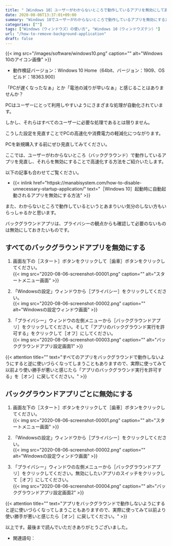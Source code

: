 ```yaml
---
title: "［Windows 10］ユーザーがわからないところで動作しているアプリを無効にして高速化する方法"
date: 2020-08-06T13:37:01+09:00
summary: "Windows 10でユーザーがわからないところで動作しているアプリを無効にする方法をご紹介いたします。"
categories: [""]
tags: ["Windows（ウィンドウズ）の使い方", "Windows 10（ウィンドウズテン）"]
url: "/how-to-remove-background-application"
draft: false
---
```


{{< img src="/images/software/windows10.png" caption="" alt="Windows 10のアイコン画像" >}}

- 動作検証バージョン：Windows 10 Home（64bit、バージョン：1909、OSビルド：18363.900）

「PCが遅くなったなぁ」とか「電池の減りが早いなぁ」と感じることはありませんか？

PCはユーザーにとって利用しやすいようにさまざまな処理が自動化されています。

しかし、それらはすべてのユーザーに必要な処理であるとは限りません。

こうした設定を見直すことでPCの高速化や消費電力の軽減化につながります。

PCを新規購入する前にぜひ見直してみてください。

ここでは、ユーザーがわからないところ（バックグラウンド）で動作しているアプリを見直し、それらを無効にすることで高速化する方法をご紹介いたします。

以下の記事も合わせてご覧ください。  
- {{< inlink href="httpsk://manabisystem.com/how-to-disable-unnecessary-startup-application/" text="［Windows 10］起動時に自動起動されるアプリを無効にする方法" >}}

また、わからないところで動作しているというとあまりいい気分のしない方もいらっしゃるかと思います。

バックグラウンドアプリは、プライバシーの観点からも確認して必要のないものは無効にしておきたいものです。

## すべてのバックグラウンドアプリを無効にする

1. 画面左下の［スタート］ボタンをクリックして［歯車］ボタンをクリックしてください。  
{{< img src="2020-08-06-screenshot-00001.png" caption="" alt="スタートメニュー画面" >}}

2. 「Windowsの設定」ウィンドウから［プライバシー］をクリックしてください。  
{{< img src="2020-08-06-screenshot-00002.png" caption="" alt="Windowsの設定ウィンドウ画面" >}}

3. 「プライバシー」ウィンドウの左側メニューから［バックグラウンドアプリ］をクリックしてください。そして「アプリのバックグラウンド実行を許可する」をクリックして［オフ］にしてください。  
{{< img src="2020-08-06-screenshot-00003.png" caption="" alt="バックグラウンドアプリ設定画面1" >}}

{{< attention title="" text="すべてのアプリをバックグラウンドで動作しないようにすると逆に使いづらくなってしまうこともありますので、実際に使ってみて以前より使い勝手が悪いと感じたら「アプリのバックグラウンド実行を許可する」を［オン］に戻してください。" >}}

## バックグラウンドアプリごとに無効にする

1. 画面左下の［スタート］ボタンをクリックして［歯車］ボタンをクリックしてください。  
{{< img src="2020-08-06-screenshot-00001.png" caption="" alt="スタートメニュー画面" >}}

2. 「Windowsの設定」ウィンドウから［プライバシー］をクリックしてください。  
{{< img src="2020-08-06-screenshot-00002.png" caption="" alt="Windowsの設定ウィンドウ画面" >}}

3. 「プライバシー」ウィンドウの左側メニューから［バックグラウンドアプリ］をクリックしてください。無効にしたいアプリのスイッチをクリックして［オフ］にしてください。  
{{< img src="2020-08-06-screenshot-00004.png" caption="" alt="バックグラウンドアプリ設定画面2" >}}

{{< attention title="" text="アプリをバックグラウンドで動作しないようにすると逆に使いづらくなってしまうこともありますので、実際に使ってみて以前より使い勝手が悪いと感じたら［オン］に戻してください。" >}}

以上です。最後まで読んでいただきありがとうございました。

- 関連語句：
